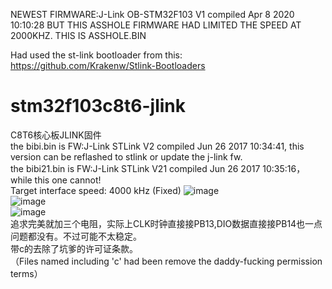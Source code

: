 NEWEST FIRMWARE:J-Link OB-STM32F103 V1 compiled Apr  8 2020 10:10:28
BUT THIS ASSHOLE FIRMWARE HAD LIMITED THE SPEED AT 2000KHZ.
THIS IS ASSHOLE.BIN

Had used the st-link bootloader from this:
                                      https://github.com/Krakenw/Stlink-Bootloaders
# stm32f103c8t6-jlink
C8T6核心板JLINK固件<br>
the bibi.bin is   FW:J-Link STLink V2 compiled Jun 26 2017 10:34:41,  this version can be reflashed to stlink or update the j-link fw.<br>
the bibi21.bin is FW:J-Link STLink V21 compiled Jun 26 2017 10:35:16，while this one cannot!<br>
Target interface speed: 4000 kHz (Fixed)
![image](https://github.com/e0r/stm32f103c8t6-jlink/blob/master/pic/jlink2.JPG)<br>
![image](https://github.com/e0r/stm32f103c8t6-jlink/blob/master/pic/link.JPG)<br>
![image](https://github.com/e0r/stm32f103c8t6-jlink/blob/master/pic/jlink21.JPG)<br>
追求完美就加三个电阻，实际上CLK时钟直接接PB13,DIO数据直接接PB14也一点问题都没有。不过可能不太稳定。<br>
带c的去除了坑爹的许可证条款。<br>
（Files named including 'c' had been remove the daddy-fucking permission terms）<br>
